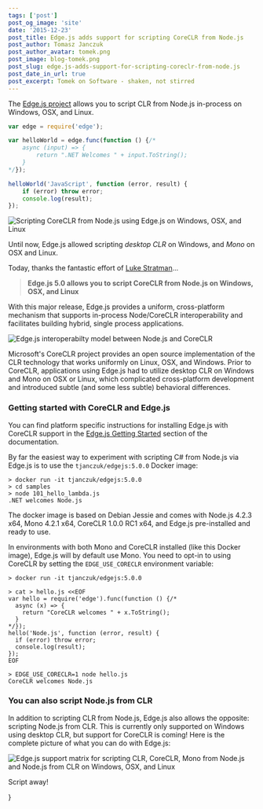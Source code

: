 ```yaml
---
tags: ['post']
post_og_image: 'site'
date: '2015-12-23'  
post_title: Edge.js adds support for scripting CoreCLR from Node.js
post_author: Tomasz Janczuk
post_author_avatar: tomek.png
post_image: blog-tomek.png
post_slug: edge.js-adds-support-for-scripting-coreclr-from-node.js
post_date_in_url: true
post_excerpt: Tomek on Software - shaken, not stirred
---
```


The [Edge.js project](https://github.com/tjanczuk/edge) allows you to script CLR from Node.js in-process on Windows, OSX, and Linux.

```javascript
var edge = require('edge');

var helloWorld = edge.func(function () {/*
    async (input) => { 
        return ".NET Welcomes " + input.ToString(); 
    }
*/});

helloWorld('JavaScript', function (error, result) {
    if (error) throw error;
    console.log(result);
});
```

<img src="tomek-blog/2015-12-23/0.png" class="tj-img-diagram-100" alt="Scripting CoreCLR from Node.js using Edge.js on Windows, OSX, and Linux">

Until now, Edge.js allowed scripting *desktop CLR* on Windows, and *Mono* on OSX and Linux. 

Today, thanks the fantastic effort of [Luke Stratman](http://careers.stackoverflow.com/lstratman)...

> **Edge.js 5.0 allows you to script CoreCLR from Node.js on Windows, OSX, and Linux**

With this major release, Edge.js provides a uniform, cross-platform mechanism that supports in-process Node/CoreCLR interoperability and facilitates building hybrid, single process applications. 

<img src="tomek-blog/2015-12-23/2.jpg" class="tj-img-diagram-75" alt="Edge.js interoperabilty model between Node.js and CoreCLR">

Microsoft's CoreCLR project provides an open source implementation of the CLR technology that works uniformly on Linux, OSX, and Windows. Prior to CoreCLR, applications using Edge.js had to utilize desktop CLR on Windows and Mono on OSX or Linux, which complicated cross-platform development and introduced subtle (and some less subtle) behavioral differences. 

### Getting started with CoreCLR and Edge.js

You can find platform specific instructions for installing Edge.js with CoreCLR support in the [Edge.js Getting Started](https://github.com/tjanczuk/edge#contents) section of the documentation. 

By far the easiest way to experiment with scripting C# from Node.js via Edge.js is to use the `tjanczuk/edgejs:5.0.0` Docker image: 

```
> docker run -it tjanczuk/edgejs:5.0.0
> cd samples
> node 101_hello_lambda.js
.NET welcomes Node.js
```

The docker image is based on Debian Jessie and comes with Node.js 4.2.3 x64, Mono 4.2.1 x64, CoreCLR 1.0.0 RC1 x64, and Edge.js pre-installed and ready to use. 

In environments with both Mono and CoreCLR installed (like this Docker image), Edge.js will by default use Mono. You need to opt-in to using CoreCLR by setting the `EDGE_USE_CORECLR` environment variable: 

```
> docker run -it tjanczuk/edgejs:5.0.0

> cat > hello.js <<EOF
var hello = require('edge').func(function () {/*
  async (x) => {
    return "CoreCLR welcomes " + x.ToString();
  }
*/});
hello('Node.js', function (error, result) {
  if (error) throw error;
  console.log(result);
});
EOF

> EDGE_USE_CORECLR=1 node hello.js
CoreCLR welcomes Node.js
```

### You can also script Node.js from CLR

In addition to scripting CLR from Node.js, Edge.js also allows the opposite: scripting Node.js from CLR. This is currently only supported on Windows using desktop CLR, but support for CoreCLR is coming! Here is the complete picture of what you can do with Edge.js: 

<img src="tomek-blog/2015-12-23/1.png" class="tj-img-diagram-100" alt="Edge.js support matrix for scripting CLR, CoreCLR, Mono from Node.js and Node.js from CLR on Windows, OSX, and Linux">

Script away!

}
